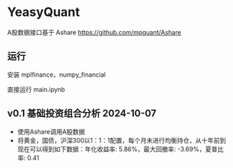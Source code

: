# YeasyQuant

A股数据接口基于 Ashare https://github.com/mpquant/Ashare

## 运行
安装 mplfinance，numpy_financial

直接运行 main.ipynb

## v0.1 基础投资组合分析 2024-10-07
- 使用Ashare调用A股数据 
- 将黄金，国债，沪深300以1：1：1配置，每个月末进行均衡持仓，从十年前到现在可以得到如下数据：年化收益率: 5.86%，最大回撤率: -3.69%，夏普比率: 0.41